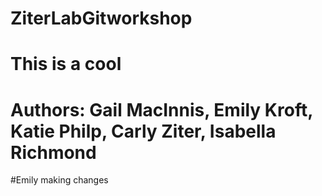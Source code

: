 # ZiterLabGitworkshop

# This is a cool 

# Authors: Gail MacInnis, Emily Kroft, Katie Philp, Carly Ziter, Isabella Richmond

#Emily making changes